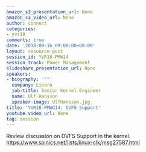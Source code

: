 ```yaml
---
amazon_s3_presentation_url: None
amazon_s3_video_url: None
author: connect
categories:
- yvr18
comments: true
date: '2018-09-16 09:00:00+00:00'
layout: resource-post
session_id: YVR18-PMW14
session_track: Power Management
slideshare_presentation_url: None
speakers:
- biography: '""'
  company: Linaro
  job-title: Senior Kernel Engineer
  name: Ulf Hansson
  speaker-image: UlfHansson.jpg
title: 'YVR18-PMWG14: DVFS Support'
youtube_video_url: None
tag: session
---
```


Review discussion on DVFS Support in the kernel.
https://www.spinics.net/lists/linux-clk/msg27587.html